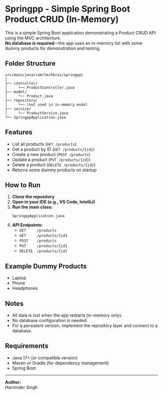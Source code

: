 # Springpp - Simple Spring Boot Product CRUD (In-Memory)

This is a simple Spring Boot application demonstrating a Product CRUD API using the MVC architecture.  
**No database is required**—the app uses an in-memory list with some dummy products for demonstration and testing.

## Folder Structure

```
src/main/java/com/techbros/springpp/
│
├── controller/
│     └── ProductController.java
├── model/
│     └── Product.java
├── repository/
│     └── (not used in in-memory mode)
├── service/
│     └── ProductService.java
└── SpringppApplication.java
```

## Features

- List all products (`GET /products`)
- Get a product by ID (`GET /products/{id}`)
- Create a new product (`POST /products`)
- Update a product (`PUT /products/{id}`)
- Delete a product (`DELETE /products/{id}`)
- Returns some dummy products on startup

## How to Run

1. **Clone the repository**
2. **Open in your IDE (e.g., VS Code, IntelliJ)**
3. **Run the main class:**
   ```
   SpringppApplication.java
   ```
4. **API Endpoints:**  
   - `GET     /products`  
   - `GET     /products/{id}`  
   - `POST    /products`  
   - `PUT     /products/{id}`  
   - `DELETE  /products/{id}`  

## Example Dummy Products

- Laptop
- Phone
- Headphones

## Notes

- All data is lost when the app restarts (in-memory only).
- No database configuration is needed.
- For a persistent version, implement the repository layer and connect to a database.

## Requirements

- Java 17+ (or compatible version)
- Maven or Gradle (for dependency management)
- Spring Boot

---

**Author:**  
Harninder Singh